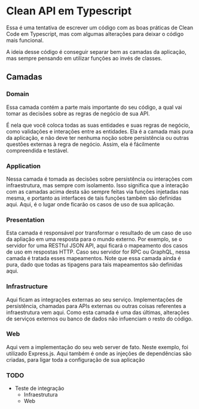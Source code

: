 # Clean API em Typescript

Essa é uma tentativa de escrever um código com as boas práticas de Clean Code em Typescript, mas com algumas alterações para deixar o código mais funcional.

A ideia desse código é conseguir separar bem as camadas da aplicação, mas sempre pensando em utilizar funções ao invés de classes.

## Camadas

### Domain
Essa camada contém a parte mais importante do seu código, a qual vai tomar as decisões sobre as regras de negócio de sua API.

É nela que você coloca todas as suas entidades e suas regras de negócio, como validações e interações entre as entidades. Ela é a camada mais pura da aplicação, e não deve ter nenhuma noção sobre persistência ou outras questões externas à regra de negócio. Assim, ela é fácilmente compreendida e testável.

### Application
Nessa camada é tomada as decisões sobre persistência ou interações com infraestrutura, mas sempre com isolamento. Isso significa que a interação com as camadas acima desta são sempre feitas via funções injetadas nas mesma, e portanto as interfaces de tais funções também são definidas aqui. Aqui, é o lugar onde ficarão os casos de uso de sua aplicação.

### Presentation
Esta camada é responsável por transformar o resultado de um caso de uso da apliação em uma resposta para o mundo externo. Por exemplo, se o servidor for uma RESTful JSON API, aqui ficará o mapeamento dos casos de uso em respostas HTTP. Caso seu servidor for RPC ou GraphQL, nessa camada é tratada esses mapeamentos. Note que essa camada ainda é pura, dado que todas as tipagens para tais mapeamentos são definidas aqui.

### Infrastructure
Aqui ficam as integrações externas ao seu serviço. Implementações de persistência, chamadas para APIs externas ou outras coisas referentes a infraestrutura vem aqui. Como esta camada é uma das últimas, alterações de serviços externos ou banco de dados não infuenciam o resto do código.

### Web
Aqui vem a implementação do seu web server de fato. Neste exemplo, foi utilizado Express.js. Aqui também é onde as injeções de dependências são criadas, para ligar toda a configuração de sua aplicação

### TODO
- Teste de integração
  - Infraestrutura
  - Web